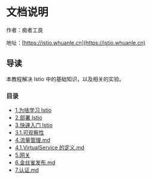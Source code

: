 # 文档说明

作者：痴者工良

地址：[https://istio.whuanle.cn](https://istio.whuanle.cn)

## 导读

本教程解决 Istio 中的基础知识，以及相关的实验。



### 目录

*  [1.为啥学习 Istio](1.start.md) 
*  [2.部署 Istio](2.deploy.md) 
*  [3.快速入门 Istio](3.try.md) 
*   [3.1.可观察性](3.1.tlm.md) 
*  [4.流量管理.md](4.traffic.md) 
*  [4.1.VirtualService 的定义.md](4.1.vs.md) 
*  [5.网关](5.gateway.md) 
*  [6.金丝雀发布.md](6.jsq.md)  
*  [7.认证.md](7.safe.md) 